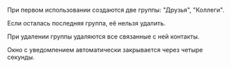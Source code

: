 При первом использовании создаются две группы: "Друзья", "Коллеги".

Если осталась последняя группа, её нельзя удалить.

При удалении группы удаляются все связанные с ней контакты.

Окно с уведомлением автоматически закрывается через четыре секунды.
